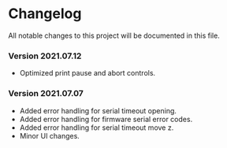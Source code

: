 # Changelog
All notable changes to this project will be documented in this file.

### Version 2021.07.12
* Optimized print pause and abort controls.

### Version 2021.07.07
* Added error handling for serial timeout opening.
* Added error handling for firmware serial error codes.
* Added error handling for serial timeout move z.
* Minor UI changes.
